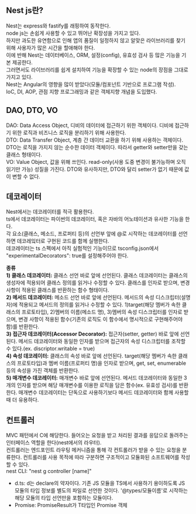 ## Nest js란?
Nest는 express와 fastify를 래핑하여 동작한다.   
node js는 손쉽게 사용할 수 있고 뛰어난 확장성을 가지고 있다.   
하지만 과도한 유연함으로 인해 앱의 품질이 일정하지 않고 알맞은 라이브러리를 찾기 위해 사용자가 많은 시간을 할애해야 한다.   
이에 반해 Nest는 데이터베이스, ORM, 설정(config), 유효성 검사 등 많은 기능을 기본 제공한다.   
그러면서도 라이브러리를 쉽게 설치하여 기능을 확장할 수 있는 node의 장점을 그대로 가지고 있다.   
Nest는 Angular의 영향을 많이 받았다(모듈/컴포넌트 기반으로 프로그램 작성).   
IoC, DI, AOP, 관점 지향 프로그래밍과 같은 객체지향 개념을 도입했다.   
    
## DAO, DTO, VO
DAO: Data Access Object, 디비의 데이터에 접근하기 위한 객체이다. 디비에 접근하기 위한 로직과 비즈니스 로직을 분리하기 위해 사용한다.    
DTO: Data Transfer Object, 계층 간 데이터 교환을 하기 위해 사용하는 객체이다. DTO는 로직을 가지지 않는 순수한 데이터 객체이다. 따라서 getter와 setter만을 갖는 클래스 형태이다.     
VO: Value Object, 값을 위해 쓰인다. read-only(사용 도중 변경이 불가능하며 오직 읽기만 가능) 성질을 가진다. DTO와 유사하지만, DTO와 달리 setter가 없기 때문에 값이 변할 수 없다.   

## 데코레이터
Nest에서는 데코레이터를 적극 활용한다.   
ts에서 데코레이터는 파이썬의 데코레이터, 혹은 자바의 어노테이션과 유사한 기능을 한다.   
각 요소(클래스, 메소드, 프로퍼티 등)의 선언부 앞에 @로 시작하는 데코레이터를 선언하면 데코레잌터로 구현된 코드를 함께 실행한다.   
데코레이터는 ts 스펙에서 아직 실험적인 기능이므로 tsconfig.json에서 "experimentalDecorators": true를 설정해주어야 한다.

**종류**   
**1) 클래스 데코레이터:** 클래스 선언 바로 앞에 선언된다. 클래스 데코레이터는 클래스의 생성자에 적용되어 클래스 정의를 읽거나 수정할 수 있다. 클래스를 인자로 받으며, 변경사항이 적용된 클래스를 반환하는 함수 형태이다.   
**2) 메서드 데코레이터:** 메소드 선언 바로 앞에 선언된다. 메서드의 속성 디스크립터(설명자)에 적용되고 메서드의 정의를 읽거나 수정할 수 있다. 1)target(해당 멤버가 속한 클래스의 프로토타입), 2)멤버의 이름(메소드 명), 3)멤버의 속성 디스크립터를 인자로 받으며, 변경 사항이 적용된 함수(기존의 로직도 이 함수에서 명시적으로 구현해주어야 함)를 반환한다.    
**3) 접근자 데코레이터(Accessor Decorator):** 접근자(setter, getter) 바로 앞에 선언된다. 메서드 데코레이터와 동일한 인자를 받으며 접근자의 속성 디스크립터를 조작할 수 있다.(ex. discriptor.writable = true)    
**4) 속성 데코레이터:** 클래스의 속성 바로 앞에 선언된다. target(해당 멤버가 속한 클래스의 프로토타입)과 멤버 이름(프로퍼티 명)을 인자로 받으며, get, set, enumerable 등의 속성을 가진 객체를 반환한다.    
**5) 매개변수 데코레이터:** 매개변수 바로 앞에 선언된다. 메서드 데코레이터와 동일한 3개의 인자를 받으며 해당 매개변수를 이용한 로직을 담은 함수(ex. 유효성 검사)를 반환한다. 매개변수 데코레이터는 단독으로 사용하기보다 메서드 데코레이터와 함께 사용할 때 더 유용하다.   
    
## 컨트롤러   
MVC 패턴에서 C에 해당한다. 들어오는 요청을 받고 처리된 결과를 응답으로 돌려주는 인터페이스 역할을 한다(nest에서의 라우터).    
컨트롤러는 엔드포인트 라우팅 메커니즘을 통해 각 컨트롤러가 받을 수 있는 요청을 분류한다. 컨트롤러를 사용 목적에 따라 구분하면 구조적이고 모듈화된 소프트웨어를 작성할 수 있다.     
nest CLI: "nest g controller [name]"    

* d.ts: d는 declare의 약자이다. 기존 JS 모듈을 TS에서 사용하기 용이하도록 JS 모듈의 타입 정보를 별도의 파일로 선언한 것이다. '@types/모듈이름'로 시작하는 해당 모듈의 타입 선언만을 포함하는 모듈이다.     
* Promise<T>: PromiseResult가 T타입인 Promise 객체    